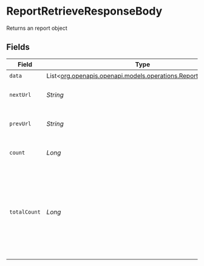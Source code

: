# ReportRetrieveResponseBody

Returns an report object


## Fields

| Field                                                                                                            | Type                                                                                                             | Required                                                                                                         | Description                                                                                                      |
| ---------------------------------------------------------------------------------------------------------------- | ---------------------------------------------------------------------------------------------------------------- | ---------------------------------------------------------------------------------------------------------------- | ---------------------------------------------------------------------------------------------------------------- |
| `data`                                                                                                           | List<[org.openapis.openapi.models.operations.ReportRetrieveData](../../models/operations/ReportRetrieveData.md)> | :heavy_check_mark:                                                                                               | N/A                                                                                                              |
| `nextUrl`                                                                                                        | *String*                                                                                                         | :heavy_minus_sign:                                                                                               | Url of next page of items in list.                                                                               |
| `prevUrl`                                                                                                        | *String*                                                                                                         | :heavy_minus_sign:                                                                                               | Url of previous page of items in list.                                                                           |
| `count`                                                                                                          | *Long*                                                                                                           | :heavy_check_mark:                                                                                               | number of resources in a set                                                                                     |
| `totalCount`                                                                                                     | *Long*                                                                                                           | :heavy_check_mark:                                                                                               | Indicates the total number of records. Provided when the request specifies an "include" query parameter          |
